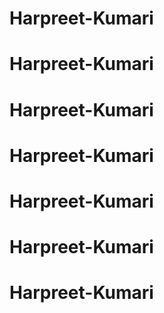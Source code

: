 # Harpreet-Kumari
# Harpreet-Kumari
# Harpreet-Kumari
# Harpreet-Kumari
# Harpreet-Kumari
# Harpreet-Kumari
# Harpreet-Kumari
